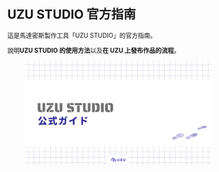 # UZU STUDIO 官方指南

這是馬達密斯製作工具「UZU STUDIO」的官方指南。

說明**UZU STUDIO 的使用方法**以及**在 UZU 上發布作品的流程**。

<figure><img src=".gitbook/assets/image (9)-new (1).png" alt=""><figcaption></figcaption></figure>
